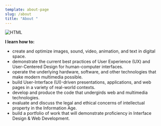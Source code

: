 ```yaml
---
template: about-page
slug: /about
title: "About "
---
```

![HTML](/assets/jon-tyson-ql0faxaq2z0-unsplash.jpg "CODING")

<!--StartFragment-->

**I learn how to:**

* create and optimize images, sound, video, animation, and text in digital space.
* demonstrate the current best practices of User Experience (UX) and User-Centered Design for human-computer interfaces.
* operate the underlying hardware, software, and other technologies that make modern multimedia possible.
* build User-Interface (UI)-driven presentations, applications, and web pages in a variety of real-world contexts.
* develop and produce the code that undergirds web and multimedia technologies.
* evaluate and discuss the legal and ethical concerns of intellectual property in the Information Age.
* build a portfolio of work that will demonstrate proficiency in Interface Design & Web Development.

<!--EndFragment-->